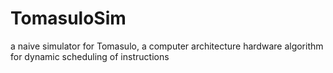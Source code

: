 # TomasuloSim
a naive simulator for Tomasulo, a computer architecture hardware algorithm for dynamic scheduling of instructions
